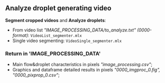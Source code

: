 ## Analyze droplet generating video
**Segment cropped videos** and **Analyze droplets**:
- From video list *"IMAGE_PROCESSING_DATA/to_analyze.txt"* *(0000-format)*: `VideoList_segmenter.mlx`
- Single video segmenting: `VideoSingle_segmenter.mlx`

### Return in 'IMAGE_PROCESSING_DATA'
- Main flow&droplet characteristics in pixels *"image_processing.csv"*;
- Graphics and dataframe detailed results in pixels *"0000_imgproc_0.fig", "0000_pixprop_0.csv"*;